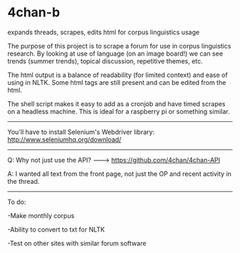 # 4chan-b
expands threads, scrapes, edits html for corpus linguistics usage

The purpose of this project is to scrape a forum for use in corpus linguistics research.
By looking at use of language (on an image board!) we can see trends (summer trends), topical discussion, repetitive themes, etc.

The html output is a balance of readability (for limited context) and ease of using in NLTK.  Some html tags are still present and can be edited from the html.

The shell script makes it easy to add as a cronjob and have timed scrapes on a headless machine.  This is ideal for a raspberry pi or something similar.

---

You'll have to install Selenium's Webdriver library:  http://www.seleniumhq.org/download/

---

Q:  Why not just use the API?  --->  https://github.com/4chan/4chan-API

A:  I wanted all text from the front page, not just the OP and recent activity in the thread.

---

To do:

-Make monthly corpus

-Ability to convert to txt for NLTK

-Test on other sites with similar forum software


